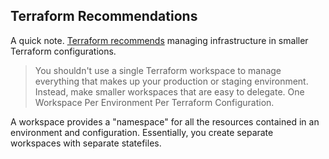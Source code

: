 ## Terraform Recommendations

A quick note. [Terraform recommends](https://www.terraform.io/docs/tfc/guides/recommended-practices/part1.html) managing infrastructure in smaller Terraform configurations.

> You shouldn't use a single Terraform workspace to manage everything that makes up your production or staging environment. Instead, make smaller workspaces that are easy to delegate. One Workspace Per Environment Per Terraform Configuration.

A workspace provides a "namespace" for all the resources contained in an environment and configuration. Essentially, you create separate workspaces with separate statefiles.
